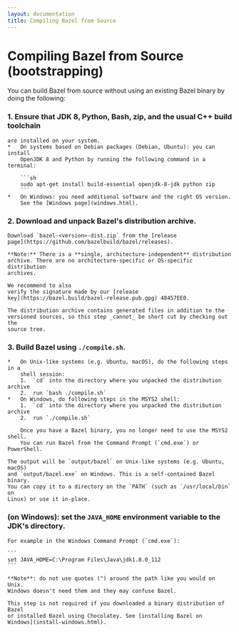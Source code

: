 ```yaml
---
layout: documentation
title: Compiling Bazel from Source
---
```


# <a name="compiling-from-source"></a>Compiling Bazel from Source (bootstrapping)

You can build Bazel from source without using an existing Bazel binary by
doing the following:

### 1.  Ensure that JDK 8, Python, Bash, zip, and the usual C++ build toolchain
    are installed on your system.
    *   On systems based on Debian packages (Debian, Ubuntu): you can install
        OpenJDK 8 and Python by running the following command in a terminal:

        ```sh
        sudo apt-get install build-essential openjdk-8-jdk python zip
        ```
    *   On Windows: you need additional software and the right OS version.
        See the [Windows page](windows.html).

### 2.  Download and unpack Bazel's distribution archive.

    Download `bazel-<version>-dist.zip` from the [release
    page](https://github.com/bazelbuild/bazel/releases).

    **Note:** There is a **single, architecture-independent** distribution
    archive. There are no architecture-specific or OS-specific distribution
    archives.

    We recommend to also
    verify the signature made by our [release
    key](https://bazel.build/bazel-release.pub.gpg) 48457EE0.

    The distribution archive contains generated files in addition to the
    versioned sources, so this step _cannot_ be short cut by checking out the
    source tree.

### 3.  Build Bazel using `./compile.sh`.
    *   On Unix-like systems (e.g. Ubuntu, macOS), do the following steps in a
        shell session:
        1.  `cd` into the directory where you unpacked the distribution archive
        2.  run `bash ./compile.sh`
    *   On Windows, do following steps in the MSYS2 shell:
        1.  `cd` into the directory where you unpacked the distribution archive
        2.  run `./compile.sh`

        Once you have a Bazel binary, you no longer need to use the MSYS2 shell.
        You can run Bazel from the Command Prompt (`cmd.exe`) or PowerShell.

    The output will be `output/bazel` on Unix-like systems (e.g. Ubuntu, macOS)
    and `output/bazel.exe` on Windows. This is a self-contained Bazel binary.
    You can copy it to a directory on the `PATH` (such as `/usr/local/bin` on
    Linux) or use it in-place.
    
### (on Windows): set the `JAVA_HOME` environment variable to the JDK's directory.

    For example in the Windows Command Prompt (`cmd.exe`):

    ```
    set JAVA_HOME=C:\Program Files\Java\jdk1.8.0_112
    ```

    **Note**: do not use quotes (") around the path like you would on Unix.
    Windows doesn't need them and they may confuse Bazel.

    This step is not required if you downloaded a binary distribution of Bazel
    or installed Bazel using Chocolatey. See [installing Bazel on
    Windows](install-windows.html).
